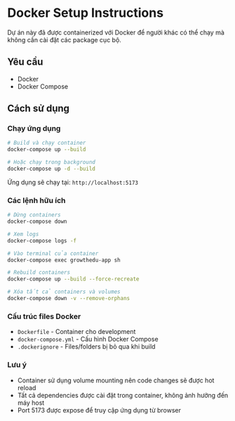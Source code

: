 # Docker Setup Instructions

Dự án này đã được containerized với Docker để người khác có thể chạy mà không cần cài đặt các package cục bộ.

## Yêu cầu
- Docker
- Docker Compose

## Cách sử dụng

### Chạy ứng dụng

```bash
# Build và chạy container
docker-compose up --build

# Hoặc chạy trong background
docker-compose up -d --build
```

Ứng dụng sẽ chạy tại: `http://localhost:5173`

### Các lệnh hữu ích

```bash
# Dừng containers
docker-compose down

# Xem logs
docker-compose logs -f

# Vào terminal của container
docker-compose exec growthedu-app sh

# Rebuild containers
docker-compose up --build --force-recreate

# Xóa tất cả containers và volumes
docker-compose down -v --remove-orphans
```

### Cấu trúc files Docker

- `Dockerfile` - Container cho development
- `docker-compose.yml` - Cấu hình Docker Compose
- `.dockerignore` - Files/folders bị bỏ qua khi build

### Lưu ý

- Container sử dụng volume mounting nên code changes sẽ được hot reload
- Tất cả dependencies được cài đặt trong container, không ảnh hưởng đến máy host
- Port 5173 được expose để truy cập ứng dụng từ browser
